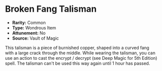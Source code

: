 # Broken Fang Talisman

- **Rarity:** Common
- **Type:** Wondrous Item
- **Attunement:** No
- **Source:** Vault of Magic

This talisman is a piece of burnished copper, shaped into a curved fang with a large crack through the middle. While wearing the talisman, you can use an action to cast the encrypt / decrypt (see Deep Magic for 5th Edition) spell. The talisman can't be used this way again until 1 hour has passed.
